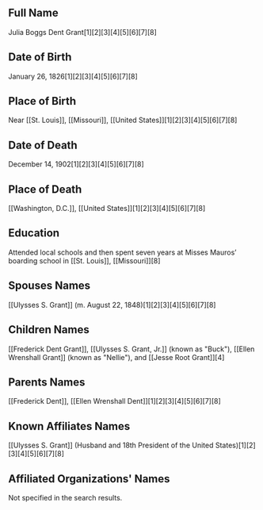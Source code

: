## Full Name
Julia Boggs Dent Grant[1][2][3][4][5][6][7][8]

## Date of Birth
January 26, 1826[1][2][3][4][5][6][7][8]

## Place of Birth
Near [[St. Louis]], [[Missouri]], [[United States]][1][2][3][4][5][6][7][8]

## Date of Death
December 14, 1902[1][2][3][4][5][6][7][8]

## Place of Death
[[Washington, D.C.]], [[United States]][1][2][3][4][5][6][7][8]

## Education
Attended local schools and then spent seven years at Misses Mauros’ boarding school in [[St. Louis]], [[Missouri]][8]

## Spouses Names
[[Ulysses S. Grant]] (m. August 22, 1848)[1][2][3][4][5][6][7][8]

## Children Names
[[Frederick Dent Grant]], [[Ulysses S. Grant, Jr.]] (known as "Buck"), [[Ellen Wrenshall Grant]] (known as "Nellie"), and [[Jesse Root Grant]][4]

## Parents Names
[[Frederick Dent]], [[Ellen Wrenshall Dent]][1][2][3][4][5][6][7][8]

## Known Affiliates Names
[[Ulysses S. Grant]] (Husband and 18th President of the United States)[1][2][3][4][5][6][7][8]

## Affiliated Organizations' Names
Not specified in the search results.

